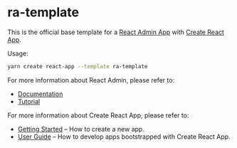 # ra-template

This is the official base template for a [React Admin App](https://marmelab.com/react-admin) with [Create React App](https://github.com/facebook/create-react-app).

Usage:

```sh
yarn create react-app --template ra-template
```

For more information about React Admin, please refer to:

-   [Documentation](https://marmelab.com/react-admin/Readme.html)
-   [Tutorial](https://marmelab.com/react-admin/Tutorial.html)

For more information about Create React App, please refer to:

-   [Getting Started](https://create-react-app.dev/docs/getting-started) – How to create a new app.
-   [User Guide](https://create-react-app.dev) – How to develop apps bootstrapped with Create React App.
